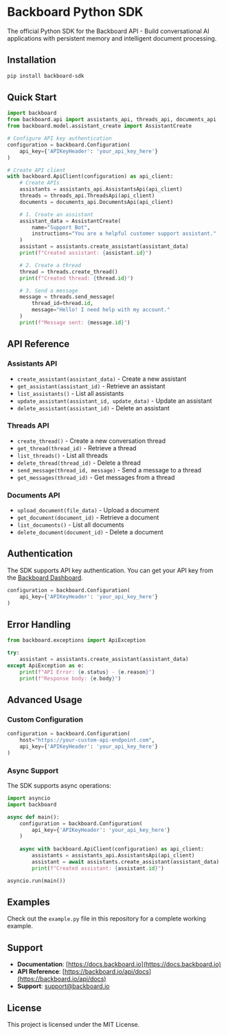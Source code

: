# Backboard Python SDK

The official Python SDK for the Backboard API - Build conversational AI applications with persistent memory and intelligent document processing.

## Installation

```bash
pip install backboard-sdk
```

## Quick Start

```python
import backboard
from backboard.api import assistants_api, threads_api, documents_api
from backboard.model.assistant_create import AssistantCreate

# Configure API key authentication
configuration = backboard.Configuration(
    api_key={'APIKeyHeader': 'your_api_key_here'}
)

# Create API client
with backboard.ApiClient(configuration) as api_client:
    # Create APIs
    assistants = assistants_api.AssistantsApi(api_client)
    threads = threads_api.ThreadsApi(api_client)
    documents = documents_api.DocumentsApi(api_client)

    # 1. Create an assistant
    assistant_data = AssistantCreate(
        name="Support Bot",
        instructions="You are a helpful customer support assistant."
    )
    assistant = assistants.create_assistant(assistant_data)
    print(f"Created assistant: {assistant.id}")

    # 2. Create a thread
    thread = threads.create_thread()
    print(f"Created thread: {thread.id}")

    # 3. Send a message
    message = threads.send_message(
        thread_id=thread.id,
        message="Hello! I need help with my account."
    )
    print(f"Message sent: {message.id}")
```

## API Reference

### Assistants API
- `create_assistant(assistant_data)` - Create a new assistant
- `get_assistant(assistant_id)` - Retrieve an assistant
- `list_assistants()` - List all assistants
- `update_assistant(assistant_id, update_data)` - Update an assistant
- `delete_assistant(assistant_id)` - Delete an assistant

### Threads API
- `create_thread()` - Create a new conversation thread
- `get_thread(thread_id)` - Retrieve a thread
- `list_threads()` - List all threads
- `delete_thread(thread_id)` - Delete a thread
- `send_message(thread_id, message)` - Send a message to a thread
- `get_messages(thread_id)` - Get messages from a thread

### Documents API
- `upload_document(file_data)` - Upload a document
- `get_document(document_id)` - Retrieve a document
- `list_documents()` - List all documents
- `delete_document(document_id)` - Delete a document

## Authentication

The SDK supports API key authentication. You can get your API key from the [Backboard Dashboard](https://backboard.io/dashboard).

```python
configuration = backboard.Configuration(
    api_key={'APIKeyHeader': 'your_api_key_here'}
)
```

## Error Handling

```python
from backboard.exceptions import ApiException

try:
    assistant = assistants.create_assistant(assistant_data)
except ApiException as e:
    print(f"API Error: {e.status} - {e.reason}")
    print(f"Response body: {e.body}")
```

## Advanced Usage

### Custom Configuration

```python
configuration = backboard.Configuration(
    host="https://your-custom-api-endpoint.com",
    api_key={'APIKeyHeader': 'your_api_key_here'}
)
```

### Async Support

The SDK supports async operations:

```python
import asyncio
import backboard

async def main():
    configuration = backboard.Configuration(
        api_key={'APIKeyHeader': 'your_api_key_here'}
    )
    
    async with backboard.ApiClient(configuration) as api_client:
        assistants = assistants_api.AssistantsApi(api_client)
        assistant = await assistants.create_assistant(assistant_data)
        print(f"Created assistant: {assistant.id}")

asyncio.run(main())
```

## Examples

Check out the `example.py` file in this repository for a complete working example.

## Support

- **Documentation**: [https://docs.backboard.io](https://docs.backboard.io)
- **API Reference**: [https://backboard.io/api/docs](https://backboard.io/api/docs)
- **Support**: [support@backboard.io](mailto:support@backboard.io)

## License

This project is licensed under the MIT License.